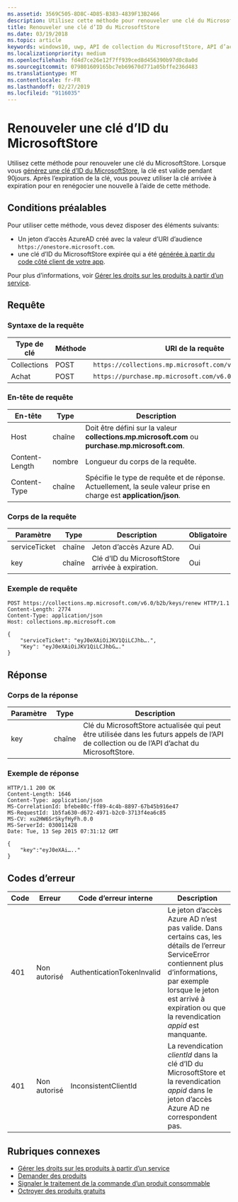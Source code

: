 ```yaml
---
ms.assetid: 3569C505-8D8C-4D85-B383-4839F13B2466
description: Utilisez cette méthode pour renouveler une clé du MicrosoftStore.
title: Renouveler une clé d’ID du MicrosoftStore
ms.date: 03/19/2018
ms.topic: article
keywords: windows10, uwp, API de collection du MicrosoftStore, API d’achat du MicrosoftStore, clé d’ID du MicrosoftStore, renouveler
ms.localizationpriority: medium
ms.openlocfilehash: fd4d7ce26e12f7ff939ced8d456390b97d0c8a0d
ms.sourcegitcommit: 079801609165bc7eb69670d771a05bffe236d483
ms.translationtype: MT
ms.contentlocale: fr-FR
ms.lasthandoff: 02/27/2019
ms.locfileid: "9116035"
---
```

# <a name="renew-a-microsoft-store-id-key"></a>Renouveler une clé d’ID du MicrosoftStore


Utilisez cette méthode pour renouveler une clé du MicrosoftStore. Lorsque vous [générez une clé d’ID du MicrosoftStore](view-and-grant-products-from-a-service.md#step-4), la clé est valide pendant 90jours. Après l’expiration de la clé, vous pouvez utiliser la clé arrivée à expiration pour en renégocier une nouvelle à l’aide de cette méthode.

## <a name="prerequisites"></a>Conditions préalables


Pour utiliser cette méthode, vous devez disposer des éléments suivants:

* Un jeton d’accès AzureAD créé avec la valeur d’URI d’audience `https://onestore.microsoft.com`.
* une clé d’ID du MicrosoftStore expirée qui a été [générée à partir du code côté client de votre app](view-and-grant-products-from-a-service.md#step-4).

Pour plus d’informations, voir [Gérer les droits sur les produits à partir d’un service](view-and-grant-products-from-a-service.md).

## <a name="request"></a>Requête

### <a name="request-syntax"></a>Syntaxe de la requête

| Type de clé    | Méthode | URI de la requête                                              |
|-------------|--------|----------------------------------------------------------|
| Collections | POST   | ```https://collections.mp.microsoft.com/v6.0/b2b/keys/renew``` |
| Achat    | POST   | ```https://purchase.mp.microsoft.com/v6.0/b2b/keys/renew```    |


### <a name="request-header"></a>En-tête de requête

| En-tête         | Type   | Description                                                                                           |
|----------------|--------|-------------------------------------------------------------------------------------------------------|
| Host           | chaîne | Doit être défini sur la valeur **collections.mp.microsoft.com** ou **purchase.mp.microsoft.com**.           |
| Content-Length | nombre | Longueur du corps de la requête.                                                                       |
| Content-Type   | chaîne | Spécifie le type de requête et de réponse. Actuellement, la seule valeur prise en charge est **application/json**. |


### <a name="request-body"></a>Corps de la requête

| Paramètre     | Type   | Description                       | Obligatoire |
|---------------|--------|-----------------------------------|----------|
| serviceTicket | chaîne | Jeton d’accès Azure AD.        | Oui      |
| key           | chaîne | Clé d’ID du MicrosoftStore arrivée à expiration. | Oui       |


### <a name="request-example"></a>Exemple de requête

```syntax
POST https://collections.mp.microsoft.com/v6.0/b2b/keys/renew HTTP/1.1
Content-Length: 2774
Content-Type: application/json
Host: collections.mp.microsoft.com

{
    "serviceTicket": "eyJ0eXAiOiJKV1QiLCJhb….",
    "Key": "eyJ0eXAiOiJKV1QiLCJhbG…."
}
```

## <a name="response"></a>Réponse


### <a name="response-body"></a>Corps de la réponse

| Paramètre | Type   | Description                                                                                                            |
|-----------|--------|------------------------------------------------------------------------------------------------------------------------|
| key       | chaîne | Clé du MicrosoftStore actualisée qui peut être utilisée dans les futurs appels de l’API de collection ou de l’API d’achat du MicrosoftStore. |


### <a name="response-example"></a>Exemple de réponse

```syntax
HTTP/1.1 200 OK
Content-Length: 1646
Content-Type: application/json
MS-CorrelationId: bfebe80c-ff89-4c4b-8897-67b45b916e47
MS-RequestId: 1b5fa630-d672-4971-b2c0-3713f4ea6c85
MS-CV: xu2HW6SrSkyfHyFh.0.0
MS-ServerId: 030011428
Date: Tue, 13 Sep 2015 07:31:12 GMT

{
    "key":"eyJ0eXAi….."
}
```

## <a name="error-codes"></a>Codes d’erreur


| Code | Erreur        | Code d’erreur interne           | Description   |
|------|--------------|----------------------------|---------------|
| 401  | Non autorisé | AuthenticationTokenInvalid | Le jeton d’accès Azure AD n’est pas valide. Dans certains cas, les détails de l’erreur ServiceError contiennent plus d’informations, par exemple lorsque le jeton est arrivé à expiration ou que la revendication *appid* est manquante. |
| 401  | Non autorisé | InconsistentClientId       | La revendication *clientId* dans la clé d’ID du MicrosoftStore et la revendication *appid* dans le jeton d’accès Azure AD ne correspondent pas.                                                                     |


## <a name="related-topics"></a>Rubriques connexes


* [Gérer les droits sur les produits à partir d’un service](view-and-grant-products-from-a-service.md)
* [Demander des produits](query-for-products.md)
* [Signaler le traitement de la commande d’un produit consommable](report-consumable-products-as-fulfilled.md)
* [Octroyer des produits gratuits](grant-free-products.md)

